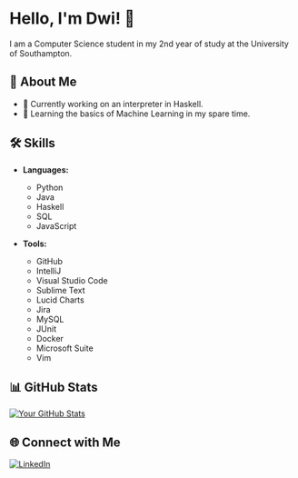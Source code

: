 # Hello, I'm Dwi! 👋

I am a Computer Science student in my 2nd year of study at the University of Southampton.

## 🚀 About Me

- 🔭 Currently working on an interpreter in Haskell.
- 🌱 Learning the basics of Machine Learning in my spare time.

## 🛠️ Skills

- **Languages:**
  - Python
  - Java
  - Haskell
  - SQL
  - JavaScript
    
- **Tools:**
  - GitHub
  - IntelliJ
  - Visual Studio Code
  - Sublime Text
  - Lucid Charts
  - Jira
  - MySQL
  - JUnit
  - Docker
  - Microsoft Suite
  - Vim

## 📊 GitHub Stats

[![Your GitHub Stats](https://github-readme-stats.vercel.app/api?username=DwijeshD&show_icons=true&count_private=true)](https://github.com/DwijeshD)

## 🌐 Connect with Me

[![LinkedIn](https://img.shields.io/badge/LinkedIn-Connect-blue)](https://www.linkedin.com/in/DwijeshD/)
